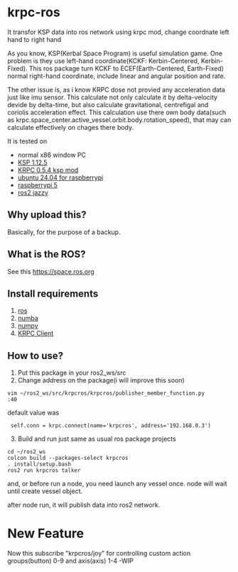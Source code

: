 # krpc-ros
It transfor KSP data into ros network using krpc mod, change coordnate left hand to right hand


As you know, KSP(Kerbal Space Program) is useful simulation game.
One problem is they use left-hand coordinate(KCKF: Kerbin-Centered, Kerbin-Fixed).
This ros package turn KCKF to ECEF(Earth-Centered, Earth-Fixed) normal right-hand coordinate,
include linear and angular position and rate.

The other issue is, as i know KRPC dose not provied any acceleration data just like imu sensor.
This calculate not only calculate it by delta-velocity devide by delta-time, but also calculate gravitational, centrefigal and coriolis acceleration effect.
This calculation use there own body data(such as krpc.space_center.active_vessel.orbit.body.rotation_speed), that may can calculate effectively on chages there body.


It is tested on 

* normal x86 window PC
* [KSP 1.12.5](https://store.steampowered.com/app/220200/Kerbal_Space_Program/)
* [KRPC 0.5.4 ksp mod](https://github.com/krpc/krpc)
* [ubuntu 24.04 for raspberrypi](https://ubuntu.com/download/raspberry-pi)
* [raspberrypi 5](https://www.raspberrypi.com/products/raspberry-pi-5/)
* [ros2 jazzy](https://docs.ros.org/en/jazzy/index.html)



## Why upload this?
Basically, for the purpose of a backup.

## What is the ROS?
See this https://space.ros.org

## Install requirements
1. [ros](https://docs.ros.org/en/jazzy/Installation/Ubuntu-Install-Debs.html)
2. [numba](https://numba.readthedocs.io/en/stable/user/installing.html#installing-using-pip-on-x86-x86-64-platforms)
3. [numpy](https://numpy.org/install/)
4. [KRPC Client](https://krpc.github.io/krpc/python/client.html#installing-the-library)

## How to use?
1. Put this package in your ros2_ws/src
2. Change address on the package(i will improve this soon)
```
vim ~/ros2_ws/src/krpcros/krpcros/publisher_member_function.py
:40
```
 default value was
```
 self.conn = krpc.connect(name='krpcros', address='192.168.0.3')
```
3. Build and run just same as usual ros package projects
```
cd ~/ros2_ws
colcon build --packages-select krpcros
. install/setup.bash
ros2 run krpcros talker
```

and, or before run a node, you need launch any vessel once.
node will wait until create vessel object.

after node run, it will publish data into ros2 network.

# New Feature
Now this subscribe "krpcros/joy" for controlling custom action groups(button) 0-9 and axis(axis) 1-4
-WIP
